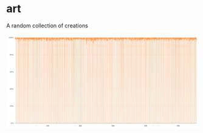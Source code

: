 # art
A random collection of creations

![](https://github.com/cc-ai/art/blob/main/2020-10-27%20at%2017.09.png?raw=true)
